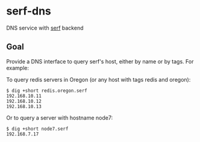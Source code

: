 # serf-dns
DNS service with [serf](https://www.serfdom.io "Hashicorp's Serf") backend

## Goal
Provide a DNS interface to query serf's host, either by name or by tags. For example:

To query redis servers in Oregon (or any host with tags redis and oregon):

```
$ dig +short redis.oregon.serf
192.168.10.11
192.168.10.12
192.168.10.13
```

Or to query a server with hostname node7:

```
$ dig +short node7.serf
192.168.7.17
```
